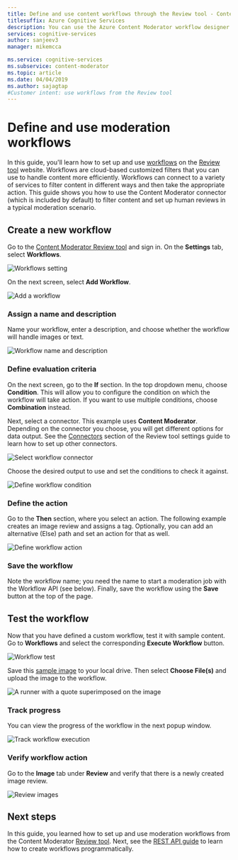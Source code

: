 ```yaml
---
title: Define and use content workflows through the Review tool - Content Moderator
titlesuffix: Azure Cognitive Services
description: You can use the Azure Content Moderator workflow designer to define custom workflows and thresholds based on your content policies.
services: cognitive-services
author: sanjeev3
manager: mikemcca

ms.service: cognitive-services
ms.subservice: content-moderator
ms.topic: article
ms.date: 04/04/2019
ms.author: sajagtap
#Customer intent: use workflows from the Review tool
---
```


# Define and use moderation workflows

In this guide, you'll learn how to set up and use [workflows](../review-api.md#workflows) on the [Review tool](https://contentmoderator.cognitive.microsoft.com) website. Workflows are cloud-based customized filters that you can use to handle content more efficiently. Workflows can connect to a variety of services to filter content in different ways and then take the appropriate action. This guide shows you how to use the Content Moderator connector (which is included by default) to filter content and set up human reviews in a typical moderation scenario.

## Create a new workflow

Go to the [Content Moderator Review tool](https://contentmoderator.cognitive.microsoft.com/) and sign in. On the **Settings** tab, select **Workflows**.

![Workflows setting](images/2-workflows-0.png)

On the next screen, select **Add Workflow**.

![Add a workflow](images/2-workflows-1.png)

### Assign a name and description

Name your workflow, enter a description, and choose whether the workflow will handle images or text.

![Workflow name and description](images/image-workflow-create.PNG)

### Define evaluation criteria

On the next screen, go to the **If** section. In the top dropdown menu, choose **Condition**. This will allow you to configure the condition on which the workflow will take action. If you want to use multiple conditions, choose **Combination** instead. 

Next, select a connector. This example uses **Content Moderator**. Depending on the connector you choose, you will get different options for data output. See the [Connectors](./configure.md#connectors) section of the Review tool settings guide to learn how to set up other connectors.

![Select workflow connector](images/image-workflow-connect-to.PNG)

Choose the desired output to use and set the conditions to check it against.

![Define workflow condition](images/image-workflow-condition.PNG)

### Define the action

Go to the **Then** section, where you select an action. The following example creates an image review and assigns a tag. Optionally, you can add an alternative (Else) path and set an action for that as well.

![Define workflow action](images/image-workflow-action.PNG)

### Save the workflow

Note the workflow name; you need the name to start a moderation job with the Workflow API (see below). Finally, save the workflow using the **Save** button at the top of the page.

## Test the workflow

Now that you have defined a custom workflow, test it with sample content. Go to **Workflows** and select the corresponding **Execute Workflow** button.

![Workflow test](images/image-workflow-execute.PNG)

Save this [sample image](https://moderatorsampleimages.blob.core.windows.net/samples/sample2.jpg) to your local drive. Then select **Choose File(s)** and upload the image to the workflow.

![A runner with a quote superimposed on the image](images/sample-text.jpg)

### Track progress

You can view the progress of the workflow in the next popup window.

![Track workflow execution](images/image-workflow-job.PNG)

### Verify workflow action

Go to the **Image** tab under **Review** and verify that there is a newly created image review.

![Review images](images/image-workflow-review.PNG)

## Next steps

In this guide, you learned how to set up and use moderation workflows from the Content Moderator [Review tool](https://contentmoderator.cognitive.microsoft.com). Next, see the [REST API guide](../try-review-api-workflow.md) to learn how to create workflows programmatically.

